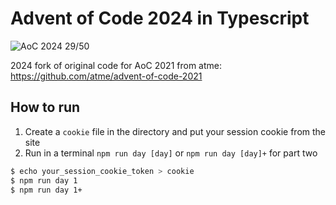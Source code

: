 # Advent of Code 2024 in Typescript

![AoC 2024 29/50](https://img.shields.io/badge/AoC%202024-29%2F50-orange)

2024 fork of original code for AoC 2021 from atme: https://github.com/atme/advent-of-code-2021

## How to run

1. Create a `cookie` file in the directory and put your session cookie from the site
2. Run in a terminal `npm run day [day]` or `npm run day [day]+` for part two

```sh
$ echo your_session_cookie_token > cookie
$ npm run day 1
$ npm run day 1+
```
